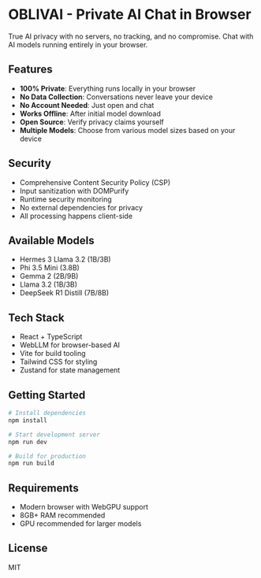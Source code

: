 # OBLIVAI - Private AI Chat in Browser

True AI privacy with no servers, no tracking, and no compromise. Chat with AI models running entirely in your browser.

## Features

- **100% Private**: Everything runs locally in your browser
- **No Data Collection**: Conversations never leave your device
- **No Account Needed**: Just open and chat
- **Works Offline**: After initial model download
- **Open Source**: Verify privacy claims yourself
- **Multiple Models**: Choose from various model sizes based on your device

## Security

- Comprehensive Content Security Policy (CSP)
- Input sanitization with DOMPurify
- Runtime security monitoring
- No external dependencies for privacy
- All processing happens client-side

## Available Models

- Hermes 3 Llama 3.2 (1B/3B)
- Phi 3.5 Mini (3.8B)
- Gemma 2 (2B/9B)
- Llama 3.2 (1B/3B)
- DeepSeek R1 Distill (7B/8B)

## Tech Stack

- React + TypeScript
- WebLLM for browser-based AI
- Vite for build tooling
- Tailwind CSS for styling
- Zustand for state management

## Getting Started

```bash
# Install dependencies
npm install

# Start development server
npm run dev

# Build for production
npm run build
```

## Requirements

- Modern browser with WebGPU support
- 8GB+ RAM recommended
- GPU recommended for larger models

## License

MIT